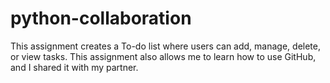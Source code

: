 # python-collaboration
This assignment creates a To-do list where users can add, manage, delete, or view tasks.
This assignment also allows me to learn how to use GitHub, and I shared it with my partner.
